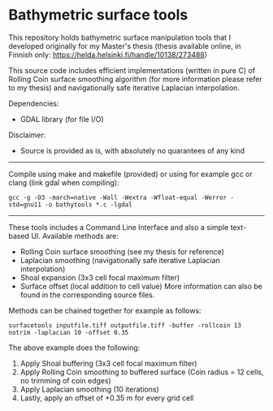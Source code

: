 # Bathymetric surface tools
This repository holds bathymetric surface manipulation tools that I developed originally for my Master's thesis (thesis available online, in Finnish only: https://helda.helsinki.fi/handle/10138/273488)

This source code includes efficient implementations (written in pure C) of Rolling Coin surface smoothing algorithm (for more information please refer to my thesis) and navigationally safe iterative Laplacian interpolation.

Dependencies:
  - GDAL library (for file I/O)

Disclaimer:
  - Source is provided as is, with absolutely no quarantees of any kind
  
----

Compile using make and makefile (provided) or using for example gcc or clang (link gdal when compiling):

```
gcc -g -O3 -march=native -Wall -Wextra -Wfloat-equal -Werror -std=gnu11 -o bathytools *.c -lgdal
```
----
These tools includes a Command Line Interface and also a simple text-based UI. Available methods are:
* Rolling Coin surface smoothing (see my thesis for reference)
* Laplacian smoothing (navigationally safe iterative Laplacian interpolation)
* Shoal expansion (3x3 cell focal maximum filter)
* Surface offset (local addition to cell value)
More information can also be found in the corresponding source files.

Methods can be chained together for example as follows:
```
surfacetools inputfile.tiff outputfile.tiff -buffer -rollcoin 13 notrim -laplacian 10 -offset 0.35
```
The above example does the following:
1. Apply Shoal buffering (3x3 cell focal maximum filter)
2. Apply Rolling Coin smoothing to buffered surface (Coin radius = 12 cells, no trimming of coin edges)
3. Apply Laplacian smoothing (10 iterations)
4. Lastly, apply an offset of +0.35 m for every grid cell

